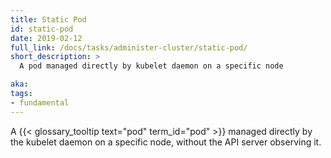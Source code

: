 ```yaml
---
title: Static Pod
id: static-pod
date: 2019-02-12
full_link: /docs/tasks/administer-cluster/static-pod/
short_description: >
  A pod managed directly by kubelet daemon on a specific node

aka: 
tags:
- fundamental
---
```

 A {{< glossary_tooltip text="pod" term_id="pod" >}} managed directly by the kubelet
 daemon on a specific node, without the API server observing it.
